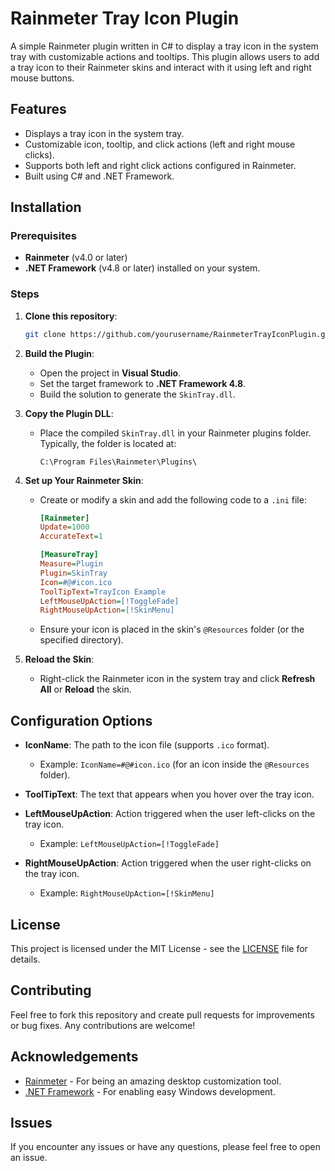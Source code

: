 # Rainmeter Tray Icon Plugin

A simple Rainmeter plugin written in C# to display a tray icon in the system tray with customizable actions and tooltips. This plugin allows users to add a tray icon to their Rainmeter skins and interact with it using left and right mouse buttons.

## Features

- Displays a tray icon in the system tray.
- Customizable icon, tooltip, and click actions (left and right mouse clicks).
- Supports both left and right click actions configured in Rainmeter.
- Built using C# and .NET Framework.

## Installation

### Prerequisites

- **Rainmeter** (v4.0 or later)
- **.NET Framework** (v4.8 or later) installed on your system.

### Steps

1. **Clone this repository**:

   ```bash
   git clone https://github.com/yourusername/RainmeterTrayIconPlugin.git
   ```
2. **Build the Plugin**:

   - Open the project in **Visual Studio**.
   - Set the target framework to **.NET Framework 4.8**.
   - Build the solution to generate the `SkinTray.dll`.
3. **Copy the Plugin DLL**:

   - Place the compiled `SkinTray.dll` in your Rainmeter plugins folder. Typically, the folder is located at:
     ```
     C:\Program Files\Rainmeter\Plugins\
     ```
4. **Set up Your Rainmeter Skin**:

   - Create or modify a skin and add the following code to a `.ini` file:
     ```ini
     [Rainmeter]
     Update=1000
     AccurateText=1

     [MeasureTray]
     Measure=Plugin
     Plugin=SkinTray
     Icon=#@#icon.ico
     ToolTipText=TrayIcon Example
     LeftMouseUpAction=[!ToggleFade]
     RightMouseUpAction=[!SkinMenu]
     ```
   - Ensure your icon is placed in the skin's `@Resources` folder (or the specified directory).
5. **Reload the Skin**:

   - Right-click the Rainmeter icon in the system tray and click **Refresh All** or **Reload** the skin.

## Configuration Options

- **IconName**: The path to the icon file (supports `.ico` format).

  - Example: `IconName=#@#icon.ico` (for an icon inside the `@Resources` folder).
- **ToolTipText**: The text that appears when you hover over the tray icon.
- **LeftMouseUpAction**: Action triggered when the user left-clicks on the tray icon.

  - Example: `LeftMouseUpAction=[!ToggleFade]`
- **RightMouseUpAction**: Action triggered when the user right-clicks on the tray icon.

  - Example: `RightMouseUpAction=[!SkinMenu]`

## License

This project is licensed under the MIT License - see the [LICENSE](LICENSE) file for details.

## Contributing

Feel free to fork this repository and create pull requests for improvements or bug fixes. Any contributions are welcome!

## Acknowledgements

- [Rainmeter](https://www.rainmeter.net/) - For being an amazing desktop customization tool.
- [.NET Framework](https://dotnet.microsoft.com/en-us/) - For enabling easy Windows development.

## Issues

If you encounter any issues or have any questions, please feel free to open an issue.
